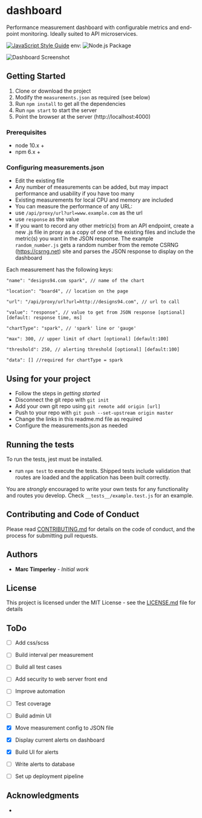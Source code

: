 # dashboard
Performance measurement dashboard with configurable metrics and end-point monitoring. Ideally suited to API microservices.

[![JavaScript Style Guide](https://img.shields.io/badge/code_style-standard-brightgreen.svg)](https://standardjs.com)
env:
![Node.js Package](https://github.com/MarcTimperley/response-dashboard/workflows/Node.js%20Package/badge.svg)

<img alt="Dashboard Screenshot" src="https://raw.githubusercontent.com/MarcTimperley/response-dashboard/master/dashboard.png">

## Getting Started

  1. Clone or download the project
  2. Modify the `measurements.json` as required (see below)
  3. Run `npm install` to get all the dependencies
  4. Run `npm start` to start the server
  5. Point the browser at the server (http://localhost:4000)

### Prerequisites

- node 10.x +
- npm 6.x +

### Configuring measurements.json

  - Edit the existing file
  - Any number of measurements can be added, but may impact performance and usability if you have too many
  - Existing measurements for local CPU and memory are included
  - You can measure the performance of any URL:
   - use `/api/proxy/url?url=www.example.com` as the url
   - use `response` as the value
  - If you want to record any other metric(s) from an API endpoint, create a new .js file in proxy as a copy of one of the existing files and include the metric(s) you want in the JSON response. The example `random_number.js` gets a random number from the remote CSRNG (https://csrng.net) site and parses the JSON response to display on the dashboard

  Each measurement has the following keys:

    "name": "designs94.com spark", // name of the chart

    "location": "board4", // location on the page

    "url": "/api/proxy/url?url=http://designs94.com", // url to call

    "value": "response", // value to get from JSON response [optional] [default: response time, ms]

    "chartType": "spark", // 'spark' line or 'gauge'
    
    "max": 300, // upper limit of chart [optional] [default:100]
    
    "threshold": 250, // alerting threshold [optional] [default:100]
    
    "data": [] //required for chartType = spark


## Using for your project

 - Follow the steps in _getting started_
 - Disconnect the git repo with `git init`
 - Add your own git repo using `git remote add origin [url]`
 - Push to your repo with `git push --set-upstream origin master`
 - Change the links in this readme.md file as required
 - Configure the measurements.json as needed
 
## Running the tests

To run the tests, jest must be installed.

- run `npm test` to execute the tests. Shipped tests include validation that routes are loaded and the application has been built correctly.

You are _strongly_ encouraged to write your own tests for any functionality and routes you develop. Check `__tests__/example.test.js` for an example.

## Contributing and Code of Conduct

Please read [CONTRIBUTING.md](CONTRIBUTING.md) for details on the code of conduct, and the process for submitting pull requests.

## Authors

* **Marc Timperley** - *Initial work*

## License

This project is licensed under the MIT License - see the [LICENSE.md](LICENSE.md) file for details

## ToDo

- [ ] Add css/scss
- [ ] Build interval per measurement
- [ ] Build all test cases
- [ ] Add security to web server front end
- [ ] Improve automation
- [ ] Test coverage
- [ ] Build admin UI
- [X] Move measurement config to JSON file
- [X] Display current alerts on dashboard
- [X] Build UI for alerts
- [ ] Write alerts to database
- [ ] Set up deployment pipeline
 

## Acknowledgments

*
